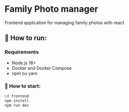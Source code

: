 # Family Photo manager

Frontend application for managing family photos with react

## 🚀 How to run:

### Requirements

- Node.js 18+
- Docker and Docker Compose
- npm ou yarn

### 🔧 How to start:

```bash
cd frontend
npm install
npm run dev
```

